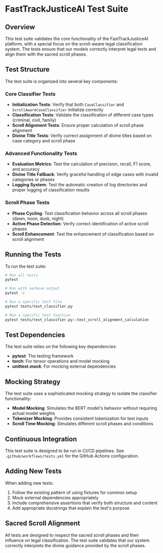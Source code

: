 # FastTrackJusticeAI Test Suite

## Overview

This test suite validates the core functionality of the FastTrackJusticeAI platform, with a special focus on the scroll-aware legal classification system. The tests ensure that our models correctly interpret legal texts and align them with the sacred scroll phases.

## Test Structure

The test suite is organized into several key components:

### Core Classifier Tests

- **Initialization Tests**: Verify that both `CaseClassifier` and `ScrollAwareCaseClassifier` initialize correctly
- **Classification Tests**: Validate the classification of different case types (criminal, civil, family)
- **Scroll Alignment Tests**: Ensure proper calculation of scroll phase alignment
- **Divine Title Tests**: Verify correct assignment of divine titles based on case category and scroll phase

### Advanced Functionality Tests

- **Evaluation Metrics**: Test the calculation of precision, recall, F1 score, and accuracy
- **Divine Title Fallback**: Verify graceful handling of edge cases with invalid categories or phases
- **Logging System**: Test the automatic creation of log directories and proper logging of classification results

### Scroll Phase Tests

- **Phase Cycling**: Test classification behavior across all scroll phases (dawn, noon, dusk, night)
- **Active Phase Detection**: Verify correct identification of active scroll phases
- **Scroll Enhancement**: Test the enhancement of classification based on scroll alignment

## Running the Tests

To run the test suite:

```bash
# Run all tests
pytest

# Run with verbose output
pytest -v

# Run a specific test file
pytest tests/test_classifier.py

# Run a specific test function
pytest tests/test_classifier.py::test_scroll_alignment_calculation
```

## Test Dependencies

The test suite relies on the following key dependencies:

- **pytest**: The testing framework
- **torch**: For tensor operations and model mocking
- **unittest.mock**: For mocking external dependencies

## Mocking Strategy

The test suite uses a sophisticated mocking strategy to isolate the classifier functionality:

- **Model Mocking**: Simulates the BERT model's behavior without requiring actual model weights
- **Tokenizer Mocking**: Provides consistent tokenization for test inputs
- **Scroll Time Mocking**: Simulates different scroll phases and conditions

## Continuous Integration

This test suite is designed to be run in CI/CD pipelines. See `.github/workflows/tests.yml` for the GitHub Actions configuration.

## Adding New Tests

When adding new tests:

1. Follow the existing pattern of using fixtures for common setup
2. Mock external dependencies appropriately
3. Include comprehensive assertions that verify both structure and content
4. Add appropriate docstrings that explain the test's purpose

## Sacred Scroll Alignment

All tests are designed to respect the sacred scroll phases and their influence on legal classification. The test suite validates that our system correctly interprets the divine guidance provided by the scroll phases. 
